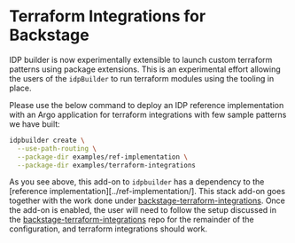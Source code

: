 # Terraform Integrations for Backstage

IDP builder is now experimentally extensible to launch custom terraform patterns using package extensions. This is an experimental effort allowing the users of the `idpBuilder` to run terraform modules using the tooling in place.

Please use the below command to deploy an IDP reference implementation with an Argo application for terraform integrations with few sample patterns we have built:

```bash
idpbuilder create \
  --use-path-routing \
  --package-dir examples/ref-implementation \
  --package-dir examples/terraform-integrations
```

As you see above, this add-on to `idpbuilder` has a dependency to the [reference implementation][../ref-implementation/]. This stack add-on goes together with the work done under [backstage-terraform-integrations](https://github.com/cnoe-io/backstage-terraform-integrations/). Once the add-on is enabled, the user will need to follow the setup discussed in the [backstage-terraform-integrations](https://github.com/cnoe-io/backstage-terraform-integrations/) repo for the remainder of the configuration, and terraform integrations should work.
